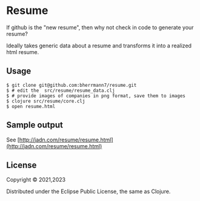 
# Resume

If github is the "new resume", then why not check in code to generate your resume?

Ideally takes generic data about a resume and transforms it into a realized html resume.

## Usage

    $ git clone git@github.com:bherrmann7/resume.git
	$ # edit the  src/resume/resume_data.clj
	$ # provide images of companies in png format, save them to images
    $ clojure src/resume/core.clj
    $ open resume.html

## Sample output

See [http://jadn.com/resume/resume.html](http://jadn.com/resume/resume.html)
    

## License

Copyright © 2021,2023

Distributed under the Eclipse Public License, the same as Clojure.
